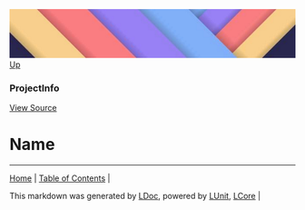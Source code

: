 ![](../Content/LDoc-banner-small.png "")
[Up](ProjectInfo.md)
### ProjectInfo
[View Source](../Markdown/ProjectInfo.cs)
# Name
---

[Home](../../README.md) | [Table of Contents](../../TableOfContents.md) | 


This markdown was generated by [LDoc](https://github.com/CodeSingularity/LDoc), powered by [LUnit](https://github.com/CodeSingularity/LUnit), [LCore](https://github.com/CodeSingularity/LCore) | 

